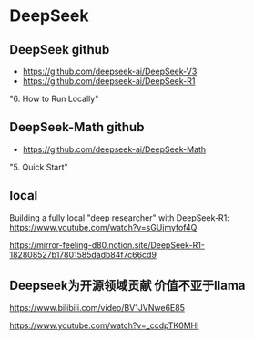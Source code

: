 # DeepSeek

## DeepSeek github

- <https://github.com/deepseek-ai/DeepSeek-V3>
- <https://github.com/deepseek-ai/DeepSeek-R1>

"6. How to Run Locally"

## DeepSeek-Math github

- <https://github.com/deepseek-ai/DeepSeek-Math>

"5. Quick Start"

## local

Building a fully local "deep researcher" with DeepSeek-R1: <https://www.youtube.com/watch?v=sGUjmyfof4Q>

<https://mirror-feeling-d80.notion.site/DeepSeek-R1-182808527b17801585dadb84f7c66cd9>

## Deepseek为开源领域贡献 价值不亚于llama

<https://www.bilibili.com/video/BV1JVNwe6E85>

<https://www.youtube.com/watch?v=_ccdpTK0MHI>
